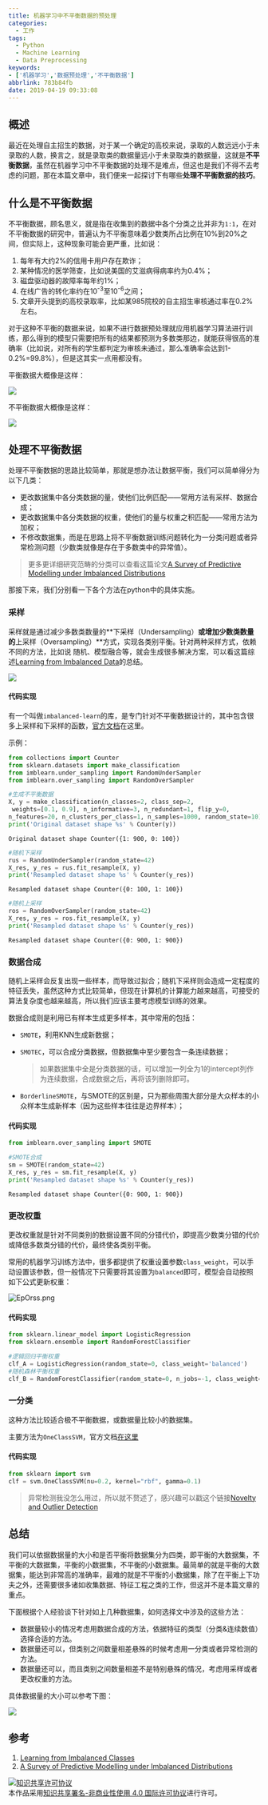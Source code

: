 ```yaml
---
title: 机器学习中不平衡数据的预处理
categories:
  - 工作
tags:
  - Python
  - Machine Learning
  - Data Preprocessing
keywords:
- ['机器学习','数据预处理','不平衡数据']
abbrlink: 783b84fb
date: 2019-04-19 09:33:08
---
```


## 概述

最近在处理自主招生的数据，对于某一个确定的高校来说，录取的人数远远小于未录取的人数，换言之，就是录取类的数据量远小于未录取类的数据量，这就是**不平衡数据**，虽然在机器学习中不平衡数据的处理不是难点，但这也是我们不得不去考虑的问题，那在本篇文章中，我们便来一起探讨下有哪些**处理不平衡数据的技巧**。

<!--more-->

## 什么是不平衡数据

不平衡数据，顾名思义，就是指在收集到的数据中各个分类之比并非为`1:1`，在对不平衡数据的研究中，普遍认为不平衡意味着少数类所占比例在10%到20%之间，但实际上，这种现象可能会更严重，比如说：

1. 每年有大约2%的信用卡用户存在欺诈；
2. 某种情况的医学筛查，比如说美国的艾滋病得病率约为0.4%；
3. 磁盘驱动器的故障率每年约1%；
4. 在线广告的转化率约在10<sup>-3</sup>至10<sup>-6</sup>之间；
5. 文章开头提到的高校录取率，比如某985院校的自主招生审核通过率在0.2%左右。

对于这种不平衡的数据来说，如果不进行数据预处理就应用机器学习算法进行训练，那么得到的模型只需要把所有的结果都预测为多数类那边，就能获得很高的准确率（比如说，对所有的学生都判定为审核未通过，那么准确率会达到1-0.2%=99.8%），但是这其实一点用都没有。

平衡数据大概像是这样：

![](https://www.svds.com/wp-content/uploads/2016/08/clean.png)

不平衡数据大概像是这样：

![](https://www.svds.com/wp-content/uploads/2016/08/messy.png)

## 处理不平衡数据

处理不平衡数据的思路比较简单，那就是想办法让数据平衡，我们可以简单得分为以下几类：

- 更改数据集中各分类数据的量，使他们比例匹配——常用方法有采样、数据合成；
- 更改数据集中各分类数据的权重，使他们的量与权重之积匹配——常用方法为加权；
- 不修改数据集，而是在思路上将不平衡数据训练问题转化为一分类问题或者异常检测问题（少数类就像是存在于多数类中的异常值）。

> 更多更详细研究范畴的分类可以查看这篇论文[A Survey of Predictive Modelling under Imbalanced Distributions](#jump)

那接下来，我们分别看一下各个方法在python中的具体实施。

### 采样

采样就是通过减少多数类数量的**下采样（Undersampling）**或增加少数类数量的**上采样（Oversampling）**方式，实现各类别平衡。针对两种采样方式，依赖不同的方法，比如说 随机、模型融合等，就会生成很多解决方案，可以看这篇综述[Learning from Imbalanced Data](http://www.ele.uri.edu/faculty/he/PDFfiles/ImbalancedLearning.pdf)的总结。

![](https://www.svds.com/wp-content/uploads/2016/08/ImbalancedClasses_fig5.jpg)

#### 代码实现

有一个叫做`imbalanced-learn`的库，是专门针对不平衡数据设计的，其中包含很多上采样和下采样的函数，[官方文档](https://imbalanced-learn.readthedocs.io/en/stable/index.html)在这里。

示例：

```python
from collections import Counter
from sklearn.datasets import make_classification
from imblearn.under_sampling import RandomUnderSampler 
from imblearn.over_sampling import RandomOverSampler

#生成不平衡数据
X, y = make_classification(n_classes=2, class_sep=2,
 weights=[0.1, 0.9], n_informative=3, n_redundant=1, flip_y=0,
n_features=20, n_clusters_per_class=1, n_samples=1000, random_state=10)
print('Original dataset shape %s' % Counter(y))
```

`Original dataset shape Counter({1: 900, 0: 100})`

```python
#随机下采样
rus = RandomUnderSampler(random_state=42)
X_res, y_res = rus.fit_resample(X, y)
print('Resampled dataset shape %s' % Counter(y_res))
```

`Resampled dataset shape Counter({0: 100, 1: 100})`

```python
#随机上采样
ros = RandomOverSampler(random_state=42)
X_res, y_res = ros.fit_resample(X, y)
print('Resampled dataset shape %s' % Counter(y_res))
```

`Resampled dataset shape Counter({0: 900, 1: 900})`

### 数据合成

随机上采样会反复出现一些样本，而导致过拟合；随机下采样则会造成一定程度的特征丢失，虽然这种方式比较简单，但现在计算机的计算能力越来越高，可接受的算法复杂度也越来越高，所以我们应该主要考虑模型训练的效果。

数据合成则是利用已有样本生成更多样本，其中常用的包括：

- `SMOTE`，利用KNN生成新数据；

- `SMOTEC`，可以合成分类数据，但数据集中至少要包含一条连续数据；

  > 如果数据集中全是分类数据的话，可以增加一列全为1的intercept列作为连续数据，合成数据之后，再将该列删除即可。

- `BorderlineSMOTE`，与SMOTE的区别是，只为那些周围大部分是大众样本的小众样本生成新样本（因为这些样本往往是边界样本）；

#### 代码实现

```python
from imblearn.over_sampling import SMOTE

#SMOTE合成
sm = SMOTE(random_state=42)
X_res, y_res = sm.fit_resample(X, y)
print('Resampled dataset shape %s' % Counter(y_res))
```

`Resampled dataset shape Counter({0: 900, 1: 900})`

### 更改权重

更改权重就是针对不同类别的数据设置不同的分错代价，即提高少数类分错的代价或降低多数类分错的代价，最终使各类别平衡。

常用的机器学习训练方法中，很多都提供了权重设置参数`class_weight`，可以手动设置该参数，但一般情况下只需要将其设置为`balanced`即可，模型会自动按照如下公式更新权重：

![EpOrss.png](https://s2.ax1x.com/2019/04/19/EpOrss.png)

#### 代码实现

```python
from sklearn.linear_model import LogisticRegression
from sklearn.ensemble import RandomForestClassifier

#逻辑回归平衡权重
clf_A = LogisticRegression(random_state=0, class_weight='balanced')
#随机森林平衡权重
clf_B = RandomForestClassifier(random_state=0, n_jobs=-1, class_weight="balanced")
```

### 一分类

这种方法比较适合极不平衡数据，或数据量比较小的数据集。

主要方法为`OneClassSVM`，官方文档[在这里](https://scikit-learn.org/stable/modules/generated/sklearn.svm.OneClassSVM.html)

#### 代码实现

```python
from sklearn import svm
clf = svm.OneClassSVM(nu=0.2, kernel="rbf", gamma=0.1)
```

> 异常检测我没怎么用过，所以就不赘述了，感兴趣可以戳这个链接[Novelty and Outlier Detection](https://scikit-learn.org/stable/modules/outlier_detection.html#outlier-detection)

## 总结

我们可以依据数据量的大小和是否平衡将数据集分为四类，即平衡的大数据集，不平衡的大数据集，平衡的小数据集，不平衡的小数据集。最简单的就是平衡的大数据集，能达到非常高的准确率，最难的就是不平衡的小数据集，除了在平衡上下功夫之外，还需要很多诸如收集数据、特征工程之类的工作，但这并不是本篇文章的重点。

下面根据个人经验谈下针对如上几种数据集，如何选择文中涉及的这些方法：

- 数据量较小的情况考虑用数据合成的方法，依据特征的类型（分类&连续数值）选择合适的方法。
- 数据量还可以，但类别之间数量相差悬殊的时候考虑用一分类或者异常检测的方法。
- 数据量还可以，而且类别之间数量相差不是特别悬殊的情况，考虑用采样或者更改权重的方法。

具体数据量的大小可以参考下图：

![](https://scikit-learn.org/stable/_static/ml_map.png)

## 参考

1. [Learning from Imbalanced Classes](https://www.svds.com/learning-imbalanced-classes/)
2. <span id="jump">[A Survey of Predictive Modelling under Imbalanced Distributions](https://arxiv.org/pdf/1505.01658.pdf)</span>



<a rel="license" href="http://creativecommons.org/licenses/by-nc/4.0/"><img alt="知识共享许可协议" style="border-width:0" src="https://i.creativecommons.org/l/by-nc/4.0/88x31.png" style="float:left" /></a><br />本作品采用<a rel="license" href="http://creativecommons.org/licenses/by-nc/4.0/">知识共享署名-非商业性使用 4.0 国际许可协议</a>进行许可。

